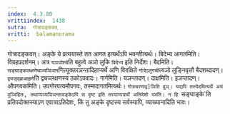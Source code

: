 ```yaml
---
index:  4.3.80
vrittiindex:  1438
sutra:  गोत्रादङ्कवत्
vritti:  balamanorama 
---
```


गोत्रादङ्कवत्। अङ्के ये प्रत्ययास्ते तत आगत इत्यर्थेऽपि भवन्तीत्यर्थः। बिदेभ्य आगतमिति। विग्रहप्रदर्शनम्। अत्र `यञञोश्चे`ति बहुत्वे अञो लुकि `बिदेभ्य` इति निर्देशः। बैदमिति। `सङ्घाङ्कलक्षणेष्वञ्यञिञाम`णित्युक्तरञन्तादिहाप्यर्थे अणि विवक्षिते `गोत्रेऽलुगची`त्यञो लुङ्निवृत्तौ बैदशब्दादण्। `द्व्यजृद्ब्राआहृणे`ति द्व्यज्लक्षणस्य ठकोऽपवादः। गार्गमिति। यञन्तादण्। दाक्षमिति। इञन्तादण्। औपगवकमिति। उपगोरपत्यमौपगवः, तस्मादागतमित्यर्थः। `गोत्रचरणाद्व]ञिति वुञ्। यद्यपि तस्येदमित्यर्थे अयं वुञ्विहितः, तथाप्यञ्यञिञन्तादङ्केऽपि स दृष्ट इति तस्याप्यत्रार्थे अतिदेशो भवति। न हि `सङ्घाङ्के`ति प्रतिपदोक्तस्याऽण एवात्राऽतिदेशः, किं तु अङ्के दृष्टस्य सर्वस्यापि, व्याख्यानादिति भावः। 

